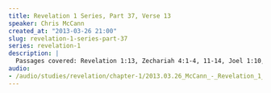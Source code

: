 ```yaml
--- 
title: Revelation 1 Series, Part 37, Verse 13
speaker: Chris McCann
created_at: "2013-03-26 21:00"
slug: revelation-1-series-part-37
series: revelation-1
description: |
  Passages covered: Revelation 1:13, Zechariah 4:1-4, 11-14, Joel 1:10, Haggai 1:11, Revelation 11:3-4, 6-7.
audio: 
- /audio/studies/revelation/chapter-1/2013.03.26_McCann_-_Revelation_1_Series_Part_37.yaml
---
```

